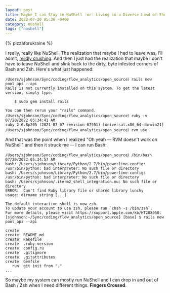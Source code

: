```yaml
---
layout: post
title: Maybe I can Stay in NuShell -or- Living in a Diverse Land of Shells
date: 2022-07-20 05:36 -0400
category: nushell
tags: ["nushell"]
---
```

{% pizzaforukraine  %}

I really, really like NuShell.  The realization that maybe I had to leave was, I'll admit, [mildly crushing](https://fuzzyblog.io/blog/nushell/2022/07/17/getting-nushell-usable-under-osx-for-myself.html).  And then I just had the realization that maybe I don't have to leave NuShell and slink back to the dirty, byte infested corners of Bash and Zsh.  Here's what just happened:

    /Users/sjohnson/Sync/coding/flow_analytics/open_source〉rails new pool_api --api                                                            
    Rails is not currently installed on this system. To get the latest version, simply type:
    
        $ sudo gem install rails
    
    You can then rerun your "rails" command.
    /Users/sjohnson/Sync/coding/flow_analytics/open_source〉ruby -v                                                                                 07/20/2022 05:34:41 AM
    ruby 2.6.8p205 (2021-07-07 revision 67951) [universal.x86_64-darwin21]
    /Users/sjohnson/Sync/coding/flow_analytics/open_source〉rvm use        
    

And that was the point when I realized "Oh yeah -- RVM doesn't work on NuShell" and then it struck me -- I can run Bash:

    /Users/sjohnson/Sync/coding/flow_analytics/open_source〉/bin/bash                                                                               07/20/2022 05:34:57 AM
    bash: /Users/sjohnson/Library/Python/2.7/bin/powerline-config: /usr/bin/python: bad interpreter: No such file or directory
    bash: /Users/sjohnson/Library/Python/2.7/bin/powerline-config: /usr/bin/python: bad interpreter: No such file or directory
    bash: /Users/sjohnson/.iterm2_shell_integration.nu: No such file or directory
    ERROR:  Can't find Ruby library file or shared library lunchy
    usage: dirname string [...]
    
    The default interactive shell is now zsh.
    To update your account to use zsh, please run `chsh -s /bin/zsh`.
    For more details, please visit https://support.apple.com/kb/HT208050.
    [sjohnson:~/Sync/coding/flow_analytics/open_source] [base] $ rails new pool_api --api
    
    create
    create  README.md
    create  Rakefile
    create  .ruby-version
    create  config.ru
    create  .gitignore
    create  .gitattributes
    create  Gemfile
       run  git init from "."
    ...
    
So maybe my system can mostly run NuShell and I can drop in and out of Bash / Zsh when I need different things.  **Fingers Crossed**.